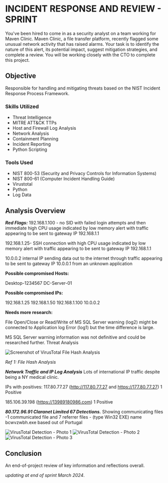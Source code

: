 # INCIDENT RESPONSE AND REVIEW - SPRINT 
You've been hired to come in as a security analyst on a team working for Maven Clinic. Maven Clinic, a file transfer platform, recently flagged some unusual network activity that has raised alarms. Your task is to identify the nature of this alert, its potential impact, suggest mitigation strategies, and complete a review. You will be working closely with the CTO to complete this project. 


## Objective

Responsible for handling and mitigating threats based on the NIST Incident Response Process Framework.


### Skills Utilized

- Threat Intelligence
- MITRE ATT&CK TTPs
- Host and Firewall Log Analysis
- Network Analysis
- Containment Planning
- Incident Reporting
- Python Scripting
  

### Tools Used

- NIST 800-53 (Security and Privacy Controls for Information Systems)
- NIST 800-61 (Computer Incident Handling Guide)
- Virustotal
- Python
- Log Data


## Analysis Overview

***Red Flags:***
192.168.1.100 - no SID with failed login attempts and then immediate high CPU usage indicated by low memory alert with traffic appearing to be sent to gateway IP 192.168.1.1

192.168.1.25- SSH connection with high CPU usage indicated by low memory alert with traffic appearing to be sent to gateway IP 192.168.1.1

10.0.0.2 internal IP sending data out to the internet through traffic appearing to be sent to gateway IP 10.0.0.1 from an unknown application


**Possible compromised Hosts:**

Desktop-1234567
DC-Server-01

**Possible compromised IPs:**

192.168.1.25
192.168.1.50
192.168.1.100
10.0.0.2


**Needs more research:**

File Open/Close or Read/Write of MS SQL Server warning (log2) might be connected to Application log Error (log1) but the time difference is large.

MS SQL Server warning information was not definitive and could be researched further. Threat Analysis

![Screenshot of VirusTotal File Hash Analysis](https://i.imgur.com/QrxlMAz.png)


*Ref 1: File Hash Analysis*

***Network Traffic and IP Log Analysis***
Lots of international IP traffic despite being a NY medical clinic.

IPs with positives:
117.80.77.27 (http://117.80.77.27 and https://177.80.77.27) 1 Positive

185.106.39.198 (https://13989180986.com) 1 Positive

***80.172.96.91 Claranet Limited 67 Detections.***
Showing communicating files -1 communicated file and 7 referrer files -  (type Win32 EXE) name bcwvzwbh.exe based out of Portugal 

![VirusTotal Detection - Photo 1](https://i.imgur.com/FzJW6Jw.png)
![VirusTotal Detection - Photo 2](https://i.imgur.com/OpEgfx9.png)
![VirusTotal Detection - Photo 3](https://i.imgur.com/OY1sS2I.png)



## Conclusion

An end-of-project review of key information and reflections overall.

*updating at end of sprint March 2024*.
